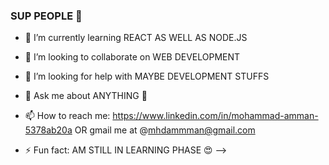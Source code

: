 ### SUP PEOPLE 👋




- 🌱 I’m currently learning REACT AS WELL AS  NODE.JS
- 👯 I’m looking to collaborate on WEB DEVELOPMENT
- 🤔 I’m looking for help with MAYBE DEVELOPMENT STUFFS
- 💬 Ask me about ANYTHING 🤣
- 📫 How to reach me: https://www.linkedin.com/in/mohammad-amman-5378ab20a OR gmail me at @mhdammman@gmail.com

- ⚡ Fun fact:  AM STILL IN LEARNING PHASE   😍
-->
